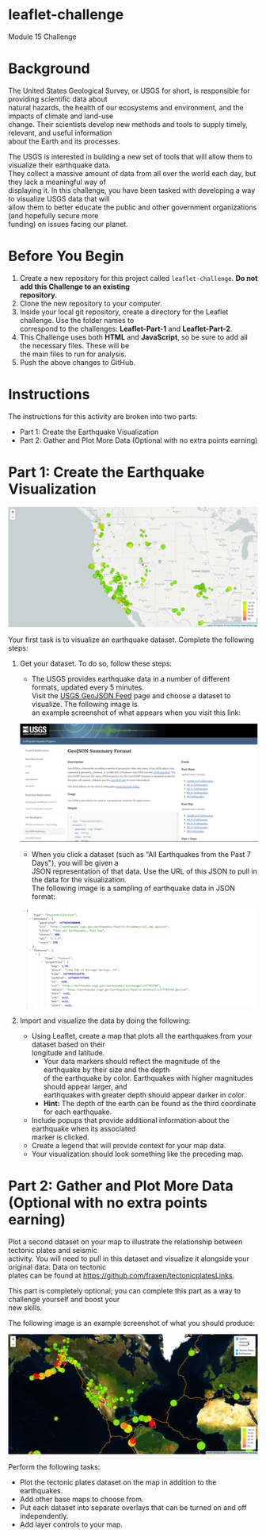 # leaflet-challenge
Module 15 Challenge

#
# Background
The United States Geological Survey, or USGS for short, is responsible for providing scientific data about \
natural hazards, the health of our ecosystems and environment, and the impacts of climate and land-use \
change. Their scientists develop new methods and tools to supply timely, relevant, and useful information \
about the Earth and its processes.

The USGS is interested in building a new set of tools that will allow them to visualize their earthquake data. \
They collect a massive amount of data from all over the world each day, but they lack a meaningful way of \
displaying it. In this challenge, you have been tasked with developing a way to visualize USGS data that will \
allow them to better educate the public and other government organizations (and hopefully secure more \
funding) on issues facing our planet.

#
# Before You Begin
1. Create a new repository for this project called `leaflet-challenge`. **Do not add this Challenge to an existing \
repository.**
2. Clone the new repository to your computer.
3. Inside your local git repository, create a directory for the Leaflet challenge. Use the folder names to \
correspond to the challenges: **Leaflet-Part-1** and **Leaflet-Part-2**.
4. This Challenge uses both **HTML** and **JavaScript**, so be sure to add all the necessary files. These will be \
the main files to run for analysis.
5. Push the above changes to GitHub.

#
# Instructions
The instructions for this activity are broken into two parts:

* Part 1: Create the Earthquake Visualization
* Part 2: Gather and Plot More Data (Optional with no extra points earning)

#
# Part 1: Create the Earthquake Visualization
![alt text](image.png)

Your first task is to visualize an earthquake dataset. Complete the following steps:
1. Get your dataset. To do so, follow these steps:
    * The USGS provides earthquake data in a number of different formats, updated every 5 minutes. \
    Visit the [USGS GeoJSON Feed](http://earthquake.usgs.gov/earthquakes/feed/v1.0/geojson.php) page and choose a dataset to visualize. The following image is \
    an example screenshot of what appears when you visit this link:

    ![alt text](image-1.png)

    * When you click a dataset (such as "All Earthquakes from the Past 7 Days"), you will be given a \
    JSON representation of that data. Use the URL of this JSON to pull in the data for the visualization. \
    The following image is a sampling of earthquake data in JSON format:

    ![alt text](image-2.png)

2. Import and visualize the data by doing the following:
    * Using Leaflet, create a map that plots all the earthquakes from your dataset based on their \
    longitude and latitude.
        * Your data markers should reflect the magnitude of the earthquake by their size and the depth \
        of the earthquake by color. Earthquakes with higher magnitudes should appear larger, and \
        earthquakes with greater depth should appear darker in color.
        * **Hint:** The depth of the earth can be found as the third coordinate for each earthquake.
    * Include popups that provide additional information about the earthquake when its associated \
    marker is clicked.
    * Create a legend that will provide context for your map data.
    * Your visualization should look something like the preceding map.

#
# Part 2: Gather and Plot More Data (Optional with no extra points earning)
Plot a second dataset on your map to illustrate the relationship between tectonic plates and seismic \
activity. You will need to pull in this dataset and visualize it alongside your original data. Data on tectonic \
plates can be found at https://github.com/fraxen/tectonicplatesLinks.

This part is completely optional; you can complete this part as a way to challenge yourself and boost your \
new skills.

The following image is an example screenshot of what you should produce:

![alt text](image-3.png)

Perform the following tasks:
* Plot the tectonic plates dataset on the map in addition to the earthquakes.
* Add other base maps to choose from.
* Put each dataset into separate overlays that can be turned on and off independently.
* Add layer controls to your map.
